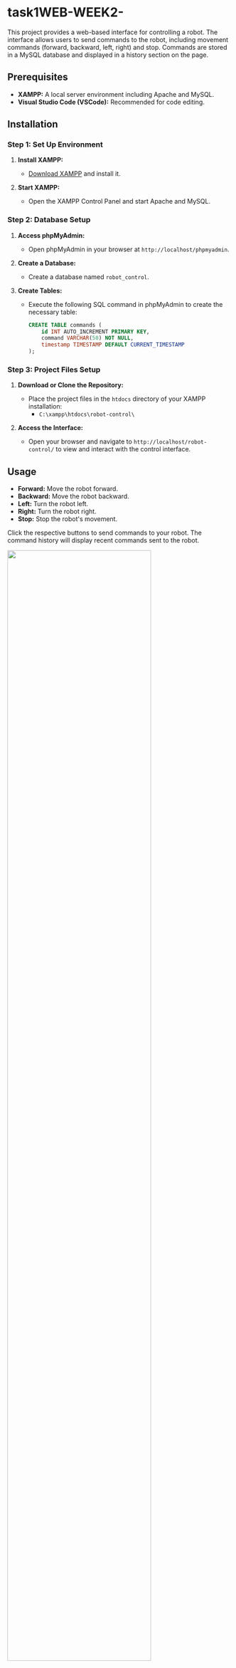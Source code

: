 # task1WEB-WEEK2-

This project provides a web-based interface for controlling a robot. The interface allows users to send commands to the robot, including movement commands (forward, backward, left, right) and stop. Commands are stored in a MySQL database and displayed in a history section on the page.

## Prerequisites
- **XAMPP:** A local server environment including Apache and MySQL.
- **Visual Studio Code (VSCode):** Recommended for code editing.

## Installation

### Step 1: Set Up Environment
1. **Install XAMPP:**
   - [Download XAMPP](https://www.apachefriends.org/index.html) and install it.

2. **Start XAMPP:**
   - Open the XAMPP Control Panel and start Apache and MySQL.

### Step 2: Database Setup
1. **Access phpMyAdmin:**
   - Open phpMyAdmin in your browser at `http://localhost/phpmyadmin`.

2. **Create a Database:**
   - Create a database named `robot_control`.

3. **Create Tables:**
   - Execute the following SQL command in phpMyAdmin to create the necessary table:
     
     ```sql
     CREATE TABLE commands (
         id INT AUTO_INCREMENT PRIMARY KEY,
         command VARCHAR(50) NOT NULL,
         timestamp TIMESTAMP DEFAULT CURRENT_TIMESTAMP
     );
     ```

### Step 3: Project Files Setup
1. **Download or Clone the Repository:**
   - Place the project files in the `htdocs` directory of your XAMPP installation:
     -  `C:\xampp\htdocs\robot-control\`

2. **Access the Interface:**
   - Open your browser and navigate to `http://localhost/robot-control/` to view and interact with the control interface.

## Usage
- **Forward:** Move the robot forward.
- **Backward:** Move the robot backward.
- **Left:** Turn the robot left.
- **Right:** Turn the robot right.
- **Stop:** Stop the robot's movement.

Click the respective buttons to send commands to your robot. The command history will display recent commands sent to the robot.

<img src= https://github.com/user-attachments/assets/0d3ba542-7ac9-4275-a582-582f5b28ba6f width=80%>


## Contributing
Contributions to this project are welcome. Please fork the repository and submit a pull request with your changes.

## License
This project is licensed under the MIT License. See the [LICENSE](LICENSE) file for details.
